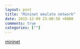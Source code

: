 ```yaml
---
layout: post
title: "Mininet emulate network"
date: 2015-12-09 23:00:50 +0800
comments: true
categories: [""]
---
```



<!-- more -->

[mininet]

[mininet]:https://github.com/mininet/mininet
